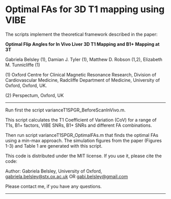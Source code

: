 # Optimal FAs for 3D T1 mapping using VIBE

The scripts implement the theoretical framework described in the paper:

**Optimal Flip Angles for In Vivo Liver 3D T1 Mapping and B1+ Mapping at 3T**

Gabriela Belsley (1), Damian J. Tyler (1), Matthew D. Robson (1,2), Elizabeth M. Tunnicliffe (1)

(1) Oxford Centre for Clinical Magnetic Resonance Research, Division of
Cardiovascular Medicine, Radcliffe Department of Medicine, University of Oxford,
Oxford, UK.

(2) Perspectum, Oxford, UK

---------------------------------------------

Run first the script varianceT1SPGR_BeforeScanInVivo.m.

This script calculates the T1 Coefficient of Variation (CoV) for a range of T1s, B1+ factors, VIBE SNRs, B1+ SNRs and different FA combinations.


Then run script varianceT1SPGR_OptimalFAs.m that finds the optimal FAs using a min-max approach. 
The simulation figures from the paper (Figures 1-3) and Table 1 are generated with this script. 

This code is distributed under the MIT license. If you use it, please cite the code: 

Author: Gabriela Belsley, University of Oxford, gabriela.belsley@stx.ox.ac.uk
OR gabi.belsley@gmail.com

Please contact me, if you have any questions. 

---------------------------------------------

